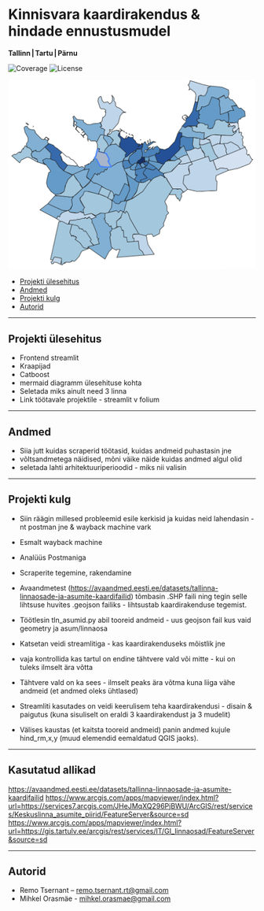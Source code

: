# Kinnisvara kaardirakendus & hindade ennustusmudel
**Tallinn | Tartu | Pärnu**

![Coverage](https://img.shields.io/codecov/c/github/remots22/kinnisvaraveeb)
![License](https://img.shields.io/github/license/remots22/kinnisvaraveeb)

![Demo GIF](test.png)

- [Projekti ülesehitus](#projekti-ülesehitus)  
- [Andmed](#andmed)
- [Projekti kulg](#projekti-kulg)      
- [Autorid](#autorid)

---

## Projekti ülesehitus

* Frontend streamlit
* Kraapijad
* Catboost
* mermaid diagramm ülesehituse kohta
* Seletada miks ainult need 3 linna
* Link töötavale projektile - streamlit v folium 

---

## Andmed

* Siia jutt kuidas scraperid töötasid, kuidas andmeid puhastasin jne
* võltsandmetega näidised, mõni väike näide kuidas andmed algul olid
* seletada lahti arhitektuuriperioodid - miks nii valisin

---

## Projekti kulg

* Siin räägin millesed probleemid esile kerkisid ja kuidas neid lahendasin - nt postman jne & wayback machine vark

* Esmalt wayback machine
* Analüüs Postmaniga
* Scraperite tegemine, rakendamine
* Avaandmetest (https://avaandmed.eesti.ee/datasets/tallinna-linnaosade-ja-asumite-kaardifailid) tõmbasin .SHP faili ning tegin selle lihtsuse huvites .geojson failiks - lihtsustab kaardirakenduse tegemist.
* Töötlesin tln_asumid.py abil tooreid andmeid - uus geojson fail kus vaid geometry ja asum/linnaosa
* Katsetan veidi streamlitiga - kas kaardirakenduseks mõistlik jne
* vaja kontrollida kas tartul on endine tähtvere vald või mitte - kui on tuleks ilmselt ära võtta
* Tähtvere vald on ka sees - ilmselt peaks ära võtma kuna liiga vähe andmeid (et andmed oleks ühtlased)
* Streamliti kasutades on veidi keerulisem teha kaardirakendusi - disain & paigutus (kuna sisuliselt on eraldi 3 kaardirakendust ja 3 mudelit)
* Välises kaustas (et kaitsta tooreid andmeid) panin andmed kujule hind_rm,x,y (muud elemendid eemaldatud QGIS jaoks).


---
## Kasutatud allikad

https://avaandmed.eesti.ee/datasets/tallinna-linnaosade-ja-asumite-kaardifailid
https://www.arcgis.com/apps/mapviewer/index.html?url=https://services7.arcgis.com/JHeJMqXQ296PjBWU/ArcGIS/rest/services/Keskuslinna_asumite_piirid/FeatureServer&source=sd
https://www.arcgis.com/apps/mapviewer/index.html?url=https://gis.tartulv.ee/arcgis/rest/services/IT/GI_linnaosad/FeatureServer&source=sd

---

## Autorid
* Remo Tsernant – <remo.tsernant.rt@gmail.com>  
* Mihkel Orasmäe - <mihkel.orasmae@gmail.com>
